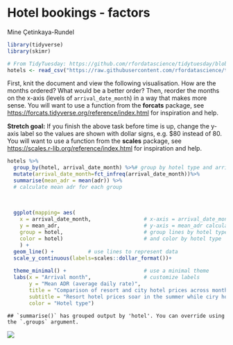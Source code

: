 Hotel bookings - factors
================
Mine Çetinkaya-Rundel

``` r
library(tidyverse)
library(skimr)
```

``` r
# From TidyTuesday: https://github.com/rfordatascience/tidytuesday/blob/master/data/2020/2020-02-11/readme.md
hotels <- read_csv("https://raw.githubusercontent.com/rfordatascience/tidytuesday/master/data/2020/2020-02-11/hotels.csv")
```

First, knit the document and view the following visualisation. How are
the months ordered? What would be a better order? Then, reorder the
months on the x-axis (levels of `arrival_date_month`) in a way that
makes more sense. You will want to use a function from the **forcats**
package, see <https://forcats.tidyverse.org/reference/index.html> for
inspiration and help.

**Stretch goal:** If you finish the above task before time is up, change
the y-axis label so the values are shown with dollar signs, e.g. $80
instead of 80. You will want to use a function from the **scales**
package, see <https://scales.r-lib.org/reference/index.html> for
inspiration and help.

``` r
hotels %>%
  group_by(hotel, arrival_date_month) %>%# group by hotel type and arrival month
  mutate(arrival_date_month=fct_infreq(arrival_date_month))%>%
  summarise(mean_adr = mean(adr)) %>%     
  # calculate mean adr for each group
 
  
  
  ggplot(mapping= aes(
    x = arrival_date_month,                 # x-axis = arrival_date_month
    y = mean_adr,                           # y-axis = mean_adr calculated above
    group = hotel,                          # group lines by hotel type
    color = hotel)                          # and color by hotel type
    ) +
  geom_line() +           # use lines to represent data
  scale_y_continuous(labels=scales::dollar_format())+
  
  theme_minimal() +                         # use a minimal theme
  labs(x = "Arrival month",                 # customize labels
       y = "Mean ADR (average daily rate)",
       title = "Comparison of resort and city hotel prices across months",
       subtitle = "Resort hotel prices soar in the summer while ciry hotel prices remain relatively constant throughout the year",
       color = "Hotel type")
```

    ## `summarise()` has grouped output by 'hotel'. You can override using the `.groups` argument.

![](hotels-forcats_files/figure-gfm/plot-1.png)<!-- -->
